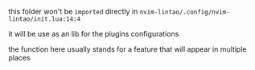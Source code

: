 this folder won't be `imported` directly in `nvim-lintao/.config/nvim-lintao/init.lua:14:4`

it will be use as an lib for the plugins configurations

the function here usually stands for a feature that will appear in multiple places
